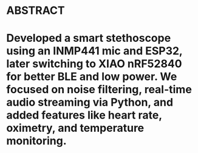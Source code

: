 <h1>ABSTRACT<h1>
	
  Developed a smart stethoscope using an INMP441 mic and ESP32, later switching to XIAO nRF52840 for better BLE and low power. 
  We focused on noise filtering, real-time audio streaming via Python, and added features like heart rate, oximetry, and temperature monitoring. 
